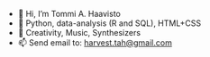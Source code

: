 - 👋 Hi, I’m Tommi A. Haavisto
- 🌱 Python, data-analysis (R and SQL), HTML+CSS
- 💞️ Creativity, Music, Synthesizers
- 📫 Send email to: harvest.tah@gmail.com

<!---
tommiahaa/tommiahaa is a ✨ special ✨ repository because its `README.md` (this file) appears on your GitHub profile.
You can click the Preview link to take a look at your changes.
--->
